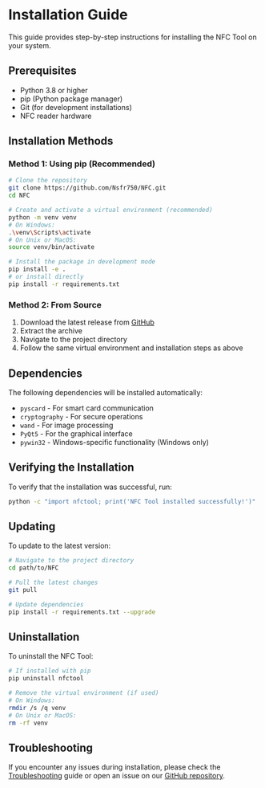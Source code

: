 # Installation Guide

This guide provides step-by-step instructions for installing the NFC Tool on your system.

## Prerequisites

- Python 3.8 or higher
- pip (Python package manager)
- Git (for development installations)
- NFC reader hardware

## Installation Methods

### Method 1: Using pip (Recommended)

```bash
# Clone the repository
git clone https://github.com/Nsfr750/NFC.git
cd NFC

# Create and activate a virtual environment (recommended)
python -m venv venv
# On Windows:
.\venv\Scripts\activate
# On Unix or MacOS:
source venv/bin/activate

# Install the package in development mode
pip install -e .
# or install directly
pip install -r requirements.txt
```

### Method 2: From Source

1. Download the latest release from [GitHub](https://github.com/Nsfr750/NFC/releases)
2. Extract the archive
3. Navigate to the project directory
4. Follow the same virtual environment and installation steps as above

## Dependencies

The following dependencies will be installed automatically:

- `pyscard` - For smart card communication
- `cryptography` - For secure operations
- `wand` - For image processing
- `PyQt5` - For the graphical interface
- `pywin32` - Windows-specific functionality (Windows only)

## Verifying the Installation

To verify that the installation was successful, run:

```bash
python -c "import nfctool; print('NFC Tool installed successfully!')"
```

## Updating

To update to the latest version:

```bash
# Navigate to the project directory
cd path/to/NFC

# Pull the latest changes
git pull

# Update dependencies
pip install -r requirements.txt --upgrade
```

## Uninstallation

To uninstall the NFC Tool:

```bash
# If installed with pip
pip uninstall nfctool

# Remove the virtual environment (if used)
# On Windows:
rmdir /s /q venv
# On Unix or MacOS:
rm -rf venv
```

## Troubleshooting

If you encounter any issues during installation, please check the [Troubleshooting](troubleshooting.md) guide or open an issue on our [GitHub repository](https://github.com/Nsfr750/NFC/issues).
